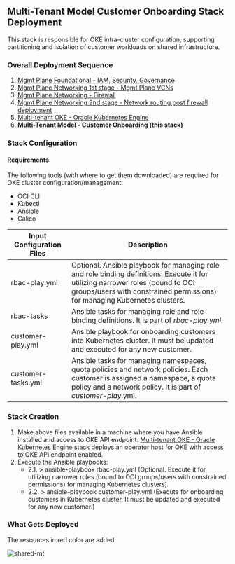## Multi-Tenant Model Customer Onboarding Stack Deployment

This stack is responsible for OKE intra-cluster configuration, supporting partitioning and isolation of customer workloads on shared infrastructure.

### Overall Deployment Sequence

1. [Mgmt Plane Foundational - IAM, Security, Governance](./MPLANE-FOUNDATIONAL.md)
2. [Mgmt Plane Networking 1st stage - Mgmt Plane VCNs](./MPLANE-NETWORKING.md#stage1)
3. [Mgmt Plane Networking - Firewall](./MPLANE-FIREWALL.md)
4. [Mgmt Plane Networking 2nd stage - Network routing post firewall deployment](./MPLANE-NETWORKING.md#stage2)
5. [Multi-tenant OKE - Oracle Kubernetes Engine](./MT-SHARED-OKE.md)
6. **Multi-Tenant Model - Customer Onboarding (this stack)**

### Stack Configuration

#### Requirements

The following tools (with where to get them downloaded) are required for OKE cluster configuration/management:

- OCI CLI
- Kubectl
- Ansible
- Calico

Input Configuration Files | Description 
--------------------------|-------------------------------------------
rbac-play.yml      | Optional. Ansible playbook for managing role and role binding definitions. Execute it for utilizing narrower roles (bound to OCI groups/users with constrained permissions) for managing Kubernetes clusters. 
rbac-tasks         | Ansible tasks for managing role and role binding definitions. It is part of *rbac-play.yml*.
customer-play.yml  | Ansible playbook for onboarding customers into Kubernetes cluster. It must be updated and executed for any new customer.
customer-tasks.yml | Ansible tasks for managing namespaces, quota policies and network policies. Each customer is assigned a namespace, a quota policy and a network policy. It is part of *customer-play*.yml.

### Stack Creation

1. Make above files available in a machine where you have Ansible installed and access to OKE API endpoint. [Multi-tenant OKE - Oracle Kubernetes Engine](./MT-SHARED-OKE.md) stack deploys an operator host for OKE with access to OKE API endpoint enabled.
2. Execute the Ansible playbooks:
    - 2.1. > ansible-playbook rbac-play.yml (Optional. Execute it for utilizing narrower roles (bound to OCI groups/users with constrained permissions) for managing Kubernetes clusters)
    - 2.2. > ansible-playbook customer-play.yml (Execute for onboarding customers in Kubernetes cluster. It must be updated and executed for any new customer.)

### What Gets Deployed

The resources in red color are added.

![shared-mt](../../design/images/customer-1-mt.png)
